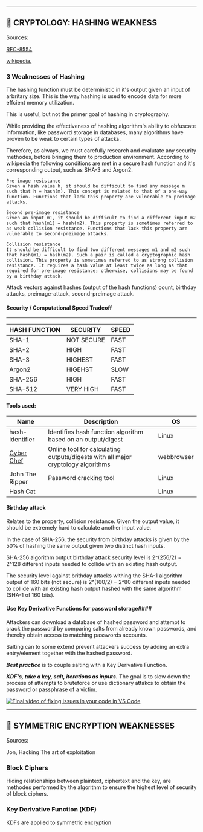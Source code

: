 ___

## 📖 CRYPTOLOGY: HASHING WEAKNESS


Sources:
<p>  <a href="https://www.rfc-editor.org/rfc/rfc8554.html">RFC-8554 </a> </p>

<p> <a href="https://en.wikipedia.org/wiki/Cryptographic_hash_function"> wikipedia. </a></p>

### 3 Weaknesses of Hashing ###



The hashing function must be deterministic in it's output given an input of arbritary size. 
This is the way hashing is used to encode data for more effcient memory utilization.

This is useful, but not the primer goal of hashing in cryptography.

While providing the effectiveness of hashing algorithm's ability to obfuscate information, like password storage in databases, many algorithms have proven to be weak to certain types of attacks.

Therefore, as always, we must carefully research and evalutate any security methodes, before bringing them to production environment.
According to <a href="https://en.wikipedia.org/wiki/Cryptographic_hash_function"> wikipedia <a> the following conditions are met in a secure hash function and it's corresponding output, such as SHA-3 and Argon2.

```
Pre-image resistance
Given a hash value h, it should be difficult to find any message m such that h = hash(m). This concept is related to that of a one-way function. Functions that lack this property are vulnerable to preimage attacks.
```
```
Second pre-image resistance
Given an input m1, it should be difficult to find a different input m2 such that hash(m1) = hash(m2). This property is sometimes referred to as weak collision resistance. Functions that lack this property are vulnerable to second-preimage attacks.
```
```
Collision resistance
It should be difficult to find two different messages m1 and m2 such that hash(m1) = hash(m2). Such a pair is called a cryptographic hash collision. This property is sometimes referred to as strong collision resistance. It requires a hash value at least twice as long as that required for pre-image resistance; otherwise, collisions may be found by a birthday attack.
```

Attack vectors against hashes (output of the hash functions) count, birthday attacks, preimage-attack, second-preimage attack.

#### Security / Computational Speed Tradeoff ###
___
| HASH FUNCTION | SECURITY | SPEED | 
|-------------- | -------- | ----- |
| SHA-1         | NOT SECURE | FAST |
| SHA-2         | HIGH | FAST |
| SHA-3         |  HIGHEST | FAST |
| Argon2         | HIGEHST | SLOW | 
| SHA-256         | HIGH | FAST |
| SHA-512         | VERY HIGH | FAST | 

#### Tools used: ####


| Name | Description | OS |
| ---- | ----------- | -- |
| hash-identifier | Identifies hash function algorithm based on an output/digest | Linux | 
| <a href="https://gchq.github.io/CyberChef/#input=SGVsbG8gd29ybGQ">Cyber Chef </a> | Online tool for calculating outputs/digests with all major cryptology algorithms | webbrowser |
| John The Ripper | Password cracking tool | Linux |
| Hash Cat | | Linux |




#### Birthday attack ####

Relates to the property, collision resistance. Given the output value, it should be extremely hard to calculate another input value. 

In the case of SHA-256, the security from birthday attacks is given by the 50% of hashing the same output given two distinct hash inputs.

SHA-256 algorithm output birthday attack security level is 2^(256/2) = 2^128 different inputs needed to collide with an existing hash output.

The security level against brithday attacks withing the SHA-1 algorithm output of 160 bits (not secure) is 2^(160/2) = 2^80 different inputs needed to collide with an existing hash output hashed with the same algorithm (SHA-1 of 160 bits).

#### Use Key Derivative Functions for password storage####

Attackers can download a database of hashed password and attempt to crack the password by comparing salts from already known passwords, and thereby obtain access to matching passwords accounts.

Salting can to some extend prevent attackers success by adding an extra entry/element together with the hashed password. 

***Best practice*** is to couple salting with a Key Derivative Function.

***KDF's, take a key, salt, iterations as inputs.***
The goal is to slow down the process of attempts to bruteforce or use dictionary attakcs to obtain the password or passphrase of a victim.

[![Final video of fixing issues in your code in VS Code](https://img.youtube.com/vi/mUH5ffD5X5Q/maxresdefault.jpg)](https://www.youtube.com/watch?v=mUH5ffD5X5Q)








---

## 📖 SYMMETRIC ENCRYPTION WEAKNESSES

Sources:

Jon, Hacking The art of exploitation

### Block Ciphers

Hiding relationships between plaintext, ciphertext and the key, are methodes performed by the algorithm to ensure the highest level of security of block ciphers. 





### Key Derivative Function (KDF)

KDFs are applied to symmetric encryption 
